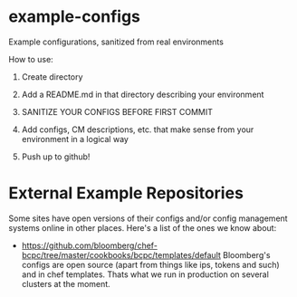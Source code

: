 # example-configs
Example configurations, sanitized from real environments

How to use:

1) Create directory

2) Add a README.md in that directory describing your environment

3) SANITIZE YOUR CONFIGS BEFORE FIRST COMMIT

4) Add configs, CM descriptions, etc. that make sense from your environment in a logical way

5) Push up to github!

# External Example Repositories

Some sites have open versions of their configs and/or config
management systems online in other places.  Here's a list of the ones
we know about:

* https://github.com/bloomberg/chef-bcpc/tree/master/cookbooks/bcpc/templates/default
  Bloomberg's configs are open source (apart from things like ips,
  tokens and such) and in chef templates. Thats what we run in
  production on several clusters at the moment.
  
